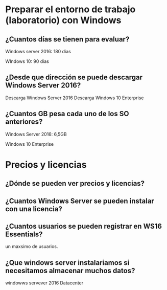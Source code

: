 # Preparar el entorno de trabajo (laboratorio) con Windows #
## ¿Cuantos días se tienen para evaluar? ##
Windows server 2016: 180 dias

WIndows 10: 90 dias
## ¿Desde que dirección se puede descargar Windows Server 2016? ##
Descarga Windows Server 2016
Descarga Windows 10 Enterprise
## ¿Cuantos GB pesa cada uno de los SO anteriores? ##
Windows Server 2016: 6,5GB

Windows 10 Enterprise
# Precios y licencias #
## ¿Dónde se pueden ver precios y licencias?
[](https://www.microsoft.com/es-es/store/collections/windowsserver)
## ¿Cuantos Windows Server se pueden instalar con una licencia?

## ¿Cuantos usuarios se pueden registrar en WS16 Essentials?
un maxsimo de  usuarios.
## ¿Que windows server instalariamos si necesitamos almacenar muchos datos?
windowws servever 2016 Datacenter
